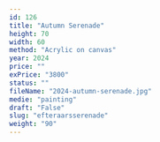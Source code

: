 ```yaml
---
id: 126
title: "Autumn Serenade"
height: 70
width: 60
method: "Acrylic on canvas"
year: 2024
price: ""
exPrice: "3800"
status: ""
fileName: "2024-autumn-serenade.jpg"
medie: "painting"
draft: "False"
slug: "efteraarsserenade"
weight: "90"
---
```

